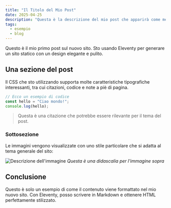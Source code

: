 ```yaml
---
title: "Il Titolo del Mio Post"
date: 2025-04-25
description: "Questa è la descrizione del mio post che apparirà come meta description e in altri contesti."
tags:
  - esempio
  - blog
---
```


Questo è il mio primo post sul nuovo sito. Sto usando Eleventy per generare un sito statico con un design elegante e pulito.

## Una sezione del post

Il CSS che sto utilizzando supporta molte caratteristiche tipografiche interessanti, tra cui citazioni, codice e note a piè di pagina.

```js
// Ecco un esempio di codice
const hello = "Ciao mondo!";
console.log(hello);
```

> Questa è una citazione che potrebbe essere rilevante per il tema del post.

### Sottosezione

Le immagini vengono visualizzate con uno stile particolare che si adatta al tema generale del sito:

![Descrizione dell'immagine](/assets/images/example.jpg)
*Questa è una didascalia per l'immagine sopra*

## Conclusione

Questo è solo un esempio di come il contenuto viene formattato nel mio nuovo sito. Con Eleventy, posso scrivere in Markdown e ottenere HTML perfettamente stilizzato.
